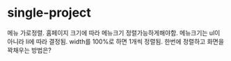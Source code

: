 # single-project
메뉴 가로정렬.
홈페이지 크기에 따라 메뉴크기 정렬가능하게해야함.
메뉴크기는 ul이 아니라 li에 따라 결정됨.
width를 100%로 하면 1개씩 정렬됨.
한번에 정렬하고 화면을 꽉채우는 방법은?

